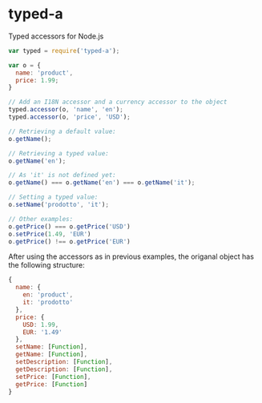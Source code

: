 typed-a
=======

Typed accessors for Node.js

```js
var typed = require('typed-a');

var o = {
  name: 'product',
  price: 1.99;
}

// Add an I18N accessor and a currency accessor to the object
typed.accessor(o, 'name', 'en');
typed.accessor(o, 'price', 'USD');

// Retrieving a default value:
o.getName();

// Retrieving a typed value:
o.getName('en');

// As 'it' is not defined yet:
o.getName() === o.getName('en') === o.getName('it');

// Setting a typed value:
o.setName('prodotto', 'it');

// Other examples:
o.getPrice() === o.getPrice('USD')
o.setPrice(1.49, 'EUR')
o.getPrice() !== o.getPrice('EUR')
```

After using the accessors as in previous examples, the origanal object has the following structure:

```js
{
  name: {
    en: 'product',
    it: 'prodotto'
  },
  price: {
    USD: 1.99,
    EUR: '1.49'
  },
  setName: [Function],
  getName: [Function],
  setDescription: [Function],
  getDescription: [Function],
  setPrice: [Function],
  getPrice: [Function]
}
```